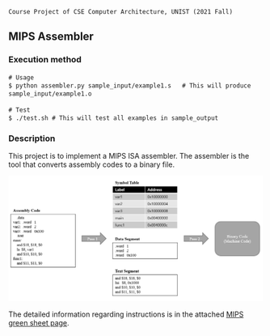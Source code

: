 ```
Course Project of CSE Computer Architecture, UNIST (2021 Fall)
```

## MIPS Assembler

### Execution method

```shell
# Usage
$ python assembler.py sample_input/example1.s   # This will produce sample_input/example1.o

# Test
$ ./test.sh # This will test all examples in sample_output
```



### Description

This project is to implement a MIPS ISA assembler. The assembler is the tool that converts assembly codes to a binary file. 



<img src="assets/mips_assembler_processing_example.png" style="zoom:75%;" />



The detailed information regarding instructions is in the attached [MIPS green sheet page](https://github.com/solangii/MIPS-Assembler/blob/main/assets/MIPS_Green_Sheet.pdf).



